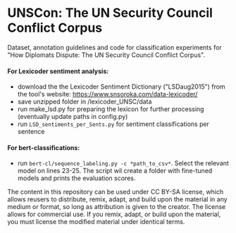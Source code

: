# UNSCon: The UN Security Council Conflict Corpus

Dataset, annotation guidelines and code for classification experiments for "How Diplomats Dispute: The UN Security Council Conflict Corpus".

#### For Lexicoder sentiment analysis: 
- download the the Lexicoder Sentiment Dictionary ("LSDaug2015") from the tool's website: https://www.snsoroka.com/data-lexicoder/
- save unzipped folder in /lexicoder_UNSC/data
- run make_lsd.py for preparing the lexicon for further processing (eventually update paths in config.py)
- run `LSD_sentiments_per_Sents.py` for sentiment classifications per sentence 

#### For bert-classifications:
-  run `bert-cl/sequence_labeling.py -c *path_to_csv*`. Select the relevant model on lines 23-25. The script wil create a folder with fine-tuned models and prints the evaluation scores.


The content in this repository can be used under CC BY-SA license, which allows reusers to distribute, remix, adapt, and build upon the material in any medium or format, so long as attribution is given to the creator. The license allows for commercial use. If you remix, adapt, or build upon the material, you must license the modified material under identical terms.
